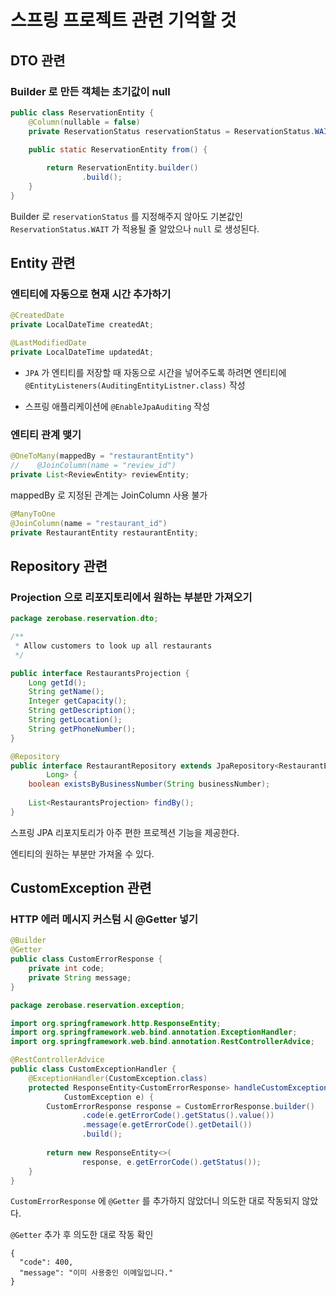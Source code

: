 # 스프링 프로젝트 관련 기억할 것
## DTO 관련
### Builder 로 만든 객체는 초기값이 null
```java
public class ReservationEntity {
    @Column(nullable = false)
    private ReservationStatus reservationStatus = ReservationStatus.WAIT;

    public static ReservationEntity from() {
        
        return ReservationEntity.builder()
                .build();
    }
}
```

Builder 로 `reservationStatus` 를 지정해주지 않아도 기본값인 `ReservationStatus.WAIT` 가 적용될 줄 알았으나 `null` 로 생성된다.

## Entity 관련
### 엔티티에 자동으로 현재 시간 추가하기
```java
@CreatedDate
private LocalDateTime createdAt;

@LastModifiedDate
private LocalDateTime updatedAt;
```

- `JPA` 가 엔티티를 저장할 때 자동으로 시간을 넣어주도록 하려면 엔티티에 `@EntityListeners(AuditingEntityListner.class)` 작성

- 스프링 애플리케이션에 `@EnableJpaAuditing` 작성

### 엔티티 관계 맺기
```java
@OneToMany(mappedBy = "restaurantEntity")
//    @JoinColumn(name = "review_id")
private List<ReviewEntity> reviewEntity;
```
mappedBy 로 지정된 관계는 JoinColumn 사용 불가
```java
@ManyToOne
@JoinColumn(name = "restaurant_id")
private RestaurantEntity restaurantEntity;
```

## Repository 관련
### Projection 으로 리포지토리에서 원하는 부분만 가져오기
```java
package zerobase.reservation.dto;

/**
 * Allow customers to look up all restaurants
 */

public interface RestaurantsProjection {
    Long getId();
    String getName();
    Integer getCapacity();
    String getDescription();
    String getLocation();
    String getPhoneNumber();
}
```
```java
@Repository
public interface RestaurantRepository extends JpaRepository<RestaurantEntity,
        Long> {
    boolean existsByBusinessNumber(String businessNumber);
    
    List<RestaurantsProjection> findBy();
}
```

스프링 JPA 리포지토리가 아주 편한 프로젝션 기능을 제공한다.

엔티티의 원하는 부분만 가져올 수 있다.

## CustomException 관련
### HTTP 에러 메시지 커스텀 시 @Getter 넣기
```java
@Builder
@Getter
public class CustomErrorResponse {
    private int code;
    private String message;
}
```

```java
package zerobase.reservation.exception;

import org.springframework.http.ResponseEntity;
import org.springframework.web.bind.annotation.ExceptionHandler;
import org.springframework.web.bind.annotation.RestControllerAdvice;

@RestControllerAdvice
public class CustomExceptionHandler {
    @ExceptionHandler(CustomException.class)
    protected ResponseEntity<CustomErrorResponse> handleCustomException(
            CustomException e) {
        CustomErrorResponse response = CustomErrorResponse.builder()
                .code(e.getErrorCode().getStatus().value())
                .message(e.getErrorCode().getDetail())
                .build();
        
        return new ResponseEntity<>(
                response, e.getErrorCode().getStatus());
    }
}
```

`CustomErrorResponse` 에 `@Getter` 를 추가하지 않았더니 의도한 대로 작동되지 않았다.

`@Getter` 추가 후 의도한 대로 작동 확인

```
{
  "code": 400,
  "message": "이미 사용중인 이메일입니다."
}
```
